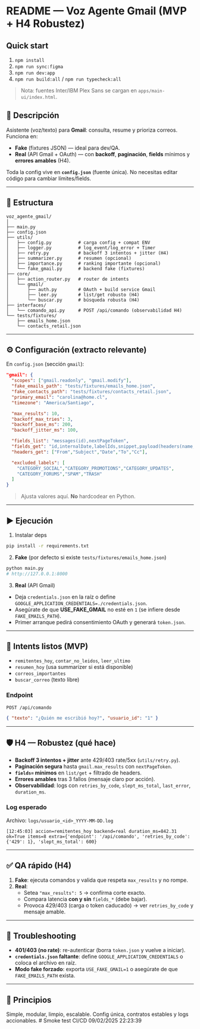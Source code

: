 # README — Voz Agente Gmail (MVP + H4 Robustez)

## Quick start
1. `npm install`
2. `npm run sync:figma`
3. `npm run dev:app`
4. `npm run build:all` / `npm run typecheck:all`

> Nota: fuentes Inter/IBM Plex Sans se cargan en `apps/main-ui/index.html`.

## 🚀 Descripción
Asistente (voz/texto) para **Gmail**: consulta, resume y prioriza correos. Funciona en:
- **Fake** (fixtures JSON) — ideal para dev/QA.
- **Real** (API Gmail + OAuth) — con **backoff**, **paginación**, **fields** mínimos y **errores amables** (H4).

Toda la config vive en **`config.json`** (fuente única). No necesitas editar código para cambiar límites/fields.

---

## 📂 Estructura
```
voz_agente_gmail/
│
├── main.py
├── config.json
├── utils/
│   ├── config.py          # carga config + compat ENV
│   ├── logger.py          # log_event/log_error + Timer
│   ├── retry.py           # backoff 3 intentos + jitter (H4)
│   ├── summarizer.py      # resumen (opcional)
│   ├── importance.py      # ranking importante (opcional)
│   └── fake_gmail.py      # backend fake (fixtures)
├── core/
│   ├── action_router.py   # router de intents
│   └── gmail/
│       ├── auth.py        # OAuth + build service Gmail
│       ├── leer.py        # list/get robusto (H4)
│       └── buscar.py      # búsqueda robusta (H4)
├── interfaces/
│   └── comando_api.py     # POST /api/comando (observabilidad H4)
└── tests/fixtures/
    ├── emails_home.json
    └── contacts_retail.json
```

---

## ⚙️ Configuración (extracto relevante)
En `config.json` (sección `gmail`):
```json
"gmail": {
  "scopes": ["gmail.readonly", "gmail.modify"],
  "fake_emails_path": "tests/fixtures/emails_home.json",
  "fake_contacts_path": "tests/fixtures/contacts_retail.json",
  "primary_email": "carolina@home.cl",
  "timezone": "America/Santiago",

  "max_results": 10,
  "backoff_max_tries": 3,
  "backoff_base_ms": 200,
  "backoff_jitter_ms": 100,

  "fields_list": "messages(id),nextPageToken",
  "fields_get": "id,internalDate,labelIds,snippet,payload(headers(name,value))",
  "headers_get": ["From","Subject","Date","To","Cc"],

  "excluded_labels": [
    "CATEGORY_SOCIAL","CATEGORY_PROMOTIONS","CATEGORY_UPDATES",
    "CATEGORY_FORUMS","SPAM","TRASH"
  ]
}
```
> Ajusta valores aquí. **No** hardcodear en Python.

---

## ▶️ Ejecución

1) Instalar deps
```bash
pip install -r requirements.txt
```

2) **Fake** (por defecto si existe `tests/fixtures/emails_home.json`)
```bash
python main.py
# http://127.0.0.1:8000
```

3) **Real** (API Gmail)
- Deja `credentials.json` en la raíz o define `GOOGLE_APPLICATION_CREDENTIALS=./credentials.json`.
- Asegúrate de que **USE_FAKE_GMAIL** no esté en `1` (se infiere desde `FAKE_EMAILS_PATH`).
- Primer arranque pedirá consentimiento OAuth y generará `token.json`.

---

## 🧠 Intents listos (MVP)
- `remitentes_hoy`, `contar_no_leidos`, `leer_ultimo`
- `resumen_hoy` (usa summarizer si está disponible)
- `correos_importantes`
- `buscar_correo` (texto libre)

### Endpoint
`POST /api/comando`
```json
{ "texto": "¿Quién me escribió hoy?", "usuario_id": "1" }
```

---

## 🛡️ H4 — Robustez (qué hace)
- **Backoff 3 intentos + jitter** ante 429/403 rate/5xx (`utils/retry.py`).
- **Paginación segura** hasta `gmail.max_results` con `nextPageToken`.
- **`fields=` mínimos** en `list/get` + filtrado de headers.
- **Errores amables** tras 3 fallos (mensaje claro por acción).
- **Observabilidad**: logs con `retries_by_code`, `slept_ms_total`, `last_error`, `duration_ms`.

### Log esperado
Archivo: `logs/usuario_<id>_YYYY-MM-DD.log`
```
[12:45:03] accion=remitentes_hoy backend=real duration_ms=842.31 ok=True items=8 extra={'endpoint': '/api/comando', 'retries_by_code': {'429': 1}, 'slept_ms_total': 600}
```

---

## ✅ QA rápido (H4)
1. **Fake**: ejecuta comandos y valida que respeta `max_results` y no rompe.
2. **Real**:
   - Setea `"max_results": 5` → confírma corte exacto.
   - Compara latencia **con y sin** `fields_*` (debe bajar).
   - Provoca 429/403 (carga o token caducado) → ver `retries_by_code` y mensaje amable.

---

## 🔧 Troubleshooting
- **401/403 (no rate)**: re-autenticar (borra `token.json` y vuelve a iniciar).
- **`credentials.json` faltante**: define `GOOGLE_APPLICATION_CREDENTIALS` o coloca el archivo en raíz.
- **Modo fake forzado**: exporta `USE_FAKE_GMAIL=1` o asegúrate de que `FAKE_EMAILS_PATH` exista.

---

## 🧱 Principios
Simple, modular, limpio, escalable. Config única, contratos estables y logs accionables.
#   S m o k e   t e s t   C I / C D   0 9 / 0 2 / 2 0 2 5   2 2 : 2 3 : 3 9  
 